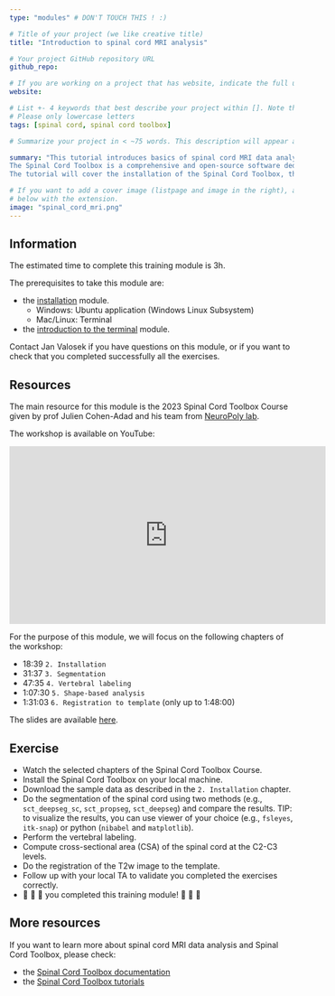 ```yaml
---
type: "modules" # DON'T TOUCH THIS ! :)

# Title of your project (we like creative title)
title: "Introduction to spinal cord MRI analysis"

# Your project GitHub repository URL
github_repo:

# If you are working on a project that has website, indicate the full url including "https://" below or leave it empty.
website:

# List +- 4 keywords that best describe your project within []. Note that the project summary also involves a number of key words. Those are listed on top of the [github repository](https://github.com/PSY6983-2021/project_template), click `manage topics`.
# Please only lowercase letters
tags: [spinal cord, spinal cord toolbox]

# Summarize your project in < ~75 words. This description will appear at the top of your page and on the list page with other projects..

summary: "This tutorial introduces basics of spinal cord MRI data analysis using the Spinal Cord Toolbox. 
The Spinal Cord Toolbox is a comprehensive and open-source software dedicated to the processing of spinal cord MRI data. 
The tutorial will cover the installation of the Spinal Cord Toolbox, the processing of spinal cord MRI data, and the visualization of the results."

# If you want to add a cover image (listpage and image in the right), add it to your directory and indicate the name
# below with the extension.
image: "spinal_cord_mri.png"
---
```

<!-- This is an html comment and this won't appear in the rendered page. You are now editing the "content" area, the core of your description. Everything that you can do in markdown is allowed below. We added a couple of comments to guide your through documenting your progress. -->

## Information

The estimated time to complete this training module is 3h.

The prerequisites to take this module are:
 * the [installation](/modules/installation) module.
   - Windows: Ubuntu application (Windows Linux Subsystem)
   - Mac/Linux: Terminal
 * the [introduction to the terminal](/modules/terminal) module.

Contact Jan Valosek if you have questions on this module, or if you want to check that you completed successfully all the exercises.

## Resources

The main resource for this module is the 2023 Spinal Cord Toolbox Course given by prof Julien Cohen-Adad and his team from [NeuroPoly lab](https://neuro.polymtl.ca).

The workshop is available on YouTube:
<iframe width="560" height="315" src="https://www.youtube.com/watch?v=hTbJo8GO5IU" title="YouTube video player" frameborder="0" allow="accelerometer; autoplay; clipboard-write; encrypted-media; gyroscope; picture-in-picture" allowfullscreen></iframe>

For the purpose of this module, we will focus on the following chapters of the workshop:

 * 18:39 `2. Installation`
 * 31:37 `3. Segmentation`
 * 47:35 `4. Vertebral labeling`
 * 1:07:30 `5. Shape-based analysis`
 * 1:31:03 `6. Registration to template` (only up to 1:48:00)

The slides are available [here](https://docs.google.com/presentation/d/1t40Fd0fS0SwWR5FU_GWKEvHkB9d96LVddLQW6L3QAx0/edit?usp=sharing).

## Exercise

 * Watch the selected chapters of the Spinal Cord Toolbox Course.
 * Install the Spinal Cord Toolbox on your local machine.
 * Download the sample data as described in the `2. Installation` chapter.
 * Do the segmentation of the spinal cord using two methods (e.g., `sct_deepseg_sc`, `sct_propseg`, `sct_deepseg`) and compare the results. TIP: to visualize the results, you can use viewer of your choice (e.g., `fsleyes`, `itk-snap`) or python (`nibabel` and `matplotlib`).
 * Perform the vertebral labeling.
 * Compute cross-sectional area (CSA) of the spinal cord at the C2-C3 levels.
 * Do the registration of the T2w image to the template.
 * Follow up with your local TA to validate you completed the exercises correctly.
 * 🎉 🎉 🎉 you completed this training module! 🎉 🎉 🎉

## More resources

If you want to learn more about spinal cord MRI data analysis and Spinal Cord Toolbox, please check:
 * the [Spinal Cord Toolbox documentation](https://spinalcordtoolbox.com)
 * the [Spinal Cord Toolbox tutorials](https://spinalcordtoolbox.com/user_section/tutorials.html#)